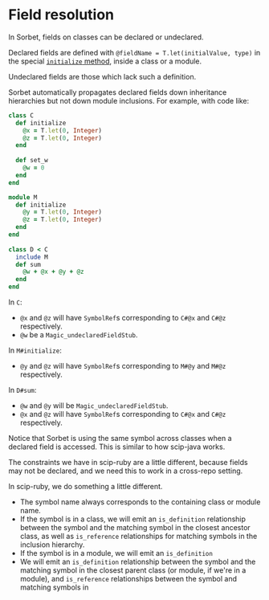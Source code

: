 # Field resolution

In Sorbet, fields on classes can be declared or undeclared.

Declared fields are defined with `@fieldName = T.let(initialValue, type)`
in the special [`initialize` method](https://www.rubyguides.com/2019/01/ruby-initialize-method/),
inside a class or a module.

Undeclared fields are those which lack such a definition.

Sorbet automatically propagates declared fields down inheritance hierarchies
but not down module inclusions. For example, with code like:

```ruby
class C
  def initialize
    @x = T.let(0, Integer)
    @z = T.let(0, Integer)
  end
  
  def set_w
    @w = 0
  end
end

module M
  def initialize
    @y = T.let(0, Integer)
    @z = T.let(0, Integer)
  end
end 
    
class D < C
  include M
  def sum
    @w + @x + @y + @z
  end
end
```

In `C`:
- `@x` and `@z` will have `SymbolRef`s corresponding to `C#@x` and `C#@z` respectively.
- `@w` be a `Magic_undeclaredFieldStub`.

In `M#initialize`:
- `@y` and `@z` will have `SymbolRef`s corresponding to `M#@y` and `M#@z` respectively.

In `D#sum`:
- `@w` and `@y` will be `Magic_undeclaredFieldStub`.
- `@x` and `@z` will have `SymbolRef`s corresponding to `C#@x` and `C#@z` respectively.

Notice that Sorbet is using the same symbol across classes
when a declared field is accessed.
This is similar to how scip-java works.

The constraints we have in scip-ruby are a little different,
because fields may not be declared,
and we need this to work in a cross-repo setting.

In scip-ruby, we do something a little different.
- The symbol name always corresponds to the containing class or module name.
- If the symbol is in a class, we will emit an `is_definition` relationship
  between the symbol and the matching symbol in the closest ancestor class,
  as well as `is_reference` relationships for matching symbols in the inclusion
  hierarchy.
- If the symbol is in a module, we will emit an `is_definition`
- We will emit an `is_definition` relationship between the symbol
  and the matching symbol in the closest parent class (or module,
  if we're in a module),
  and `is_reference` relationships between the symbol
  and matching symbols in
